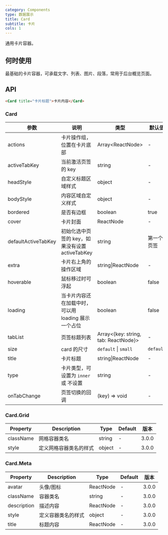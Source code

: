 ```yaml
---
category: Components
type: 数据展示
title: Card
subtitle: 卡片
cols: 1
---
```


通用卡片容器。

## 何时使用

最基础的卡片容器，可承载文字、列表、图片、段落，常用于后台概览页面。

## API

```html
<Card title="卡片标题">卡片内容</Card>
```

### Card

| 参数 | 说明 | 类型 | 默认值 | 版本 |
| --- | --- | --- | --- | --- |
| actions | 卡片操作组，位置在卡片底部 | Array&lt;ReactNode> | - | 3.0.0 |
| activeTabKey | 当前激活页签的 key | string | - | 3.3.0 |
| headStyle | 自定义标题区域样式 | object | - | 3.8.0 |
| bodyStyle | 内容区域自定义样式 | object | - | 3.0.0 |
| bordered | 是否有边框 | boolean | true | 3.0.0 |
| cover | 卡片封面 | ReactNode | - | 3.0.0 |
| defaultActiveTabKey | 初始化选中页签的 key，如果没有设置 activeTabKey | string | 第一个页签 | 3.3.0 |
| extra | 卡片右上角的操作区域 | string\|ReactNode | - | 3.0.0 |
| hoverable | 鼠标移过时可浮起 | boolean | false | 3.0.0 |
| loading | 当卡片内容还在加载中时，可以用 loading 展示一个占位 | boolean | false | 3.0.0 |
| tabList | 页签标题列表 | Array&lt;{key: string, tab: ReactNode}> | - | 3.0.0 |
| size | card 的尺寸 | `default` \| `small` | `default` | 3.12.0 |
| title | 卡片标题 | string\|ReactNode | - | 3.0.0 |
| type | 卡片类型，可设置为 `inner` 或 不设置 | string | - | 3.0.0 |
| onTabChange | 页签切换的回调 | (key) => void | - | 3.0.0 |

### Card.Grid

| Property  | Description            | Type   | Default | 版本  |
| --------- | ---------------------- | ------ | ------- | ----- |
| className | 网格容器类名           | string | -       | 3.0.0 |
| style     | 定义网格容器类名的样式 | object | -       | 3.0.0 |

### Card.Meta

| Property    | Description        | Type      | Default | 版本  |
| ----------- | ------------------ | --------- | ------- | ----- |
| avatar      | 头像/图标          | ReactNode | -       | 3.0.0 |
| className   | 容器类名           | string    | -       | 3.0.0 |
| description | 描述内容           | ReactNode | -       | 3.0.0 |
| style       | 定义容器类名的样式 | object    | -       | 3.0.0 |
| title       | 标题内容           | ReactNode | -       | 3.0.0 |
